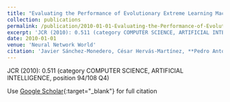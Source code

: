 ```yaml
---
title: "Evaluating the Performance of Evolutionary Extreme Learning Machines by a Combination of Sensitivity and Accuracy Measures"
collection: publications
permalink: /publication/2010-01-01-Evaluating-the-Performance-of-Evolutionary-Extreme-Learning-Machines-by-a-Combination-of-Sensitivity-and-Accuracy-Measures
excerpt: 'JCR (2010): 0.511 (category COMPUTER SCIENCE, ARTIFICIAL INTELLIGENCE, position 94/108 Q4)'
date: 2010-01-01
venue: 'Neural Network World'
citation: 'Javier Sánchez-Monedero, César Hervás-Martínez, **Pedro Antonio Gutiérrez, **Mariano Carbonero-Ruz, M.C. Ramirez Moreno, Manuel Cruz-Ramírez, &quot;Evaluating the Performance of Evolutionary Extreme Learning Machines by a Combination of Sensitivity and Accuracy Measures.&quot; Neural Network World, Vol. 20, 2010, pp.899-912.'
---
```

JCR (2010): 0.511 (category COMPUTER SCIENCE, ARTIFICIAL INTELLIGENCE, position 94/108 Q4)

Use [Google Scholar](https://scholar.google.com/scholar?q=Evaluating+the+Performance+of+Evolutionary+Extreme+Learning+Machines+by+a+Combination+of+Sensitivity+and+Accuracy+Measures){:target="_blank"} for full citation